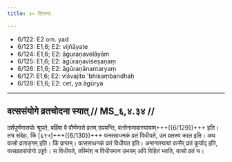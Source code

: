 ```yaml
---
title: ३० टिप्पन्यः

---
```

- 6/122: E2 om. yad
- 6/123: E1,6; E2: vijñāyate
- 6/124: E1,6; E2: āguraṇavelāyām
- 6/125: E1,6; E2: āgūraṇaviśeṣaṇaṃ
- 6/126: E1,6; E2: āgūraṇānantaryaṃ
- 6/127: E1,6; E2: viśvajito 'bhisaṃbandhaḥ
- 6/128: E1,6; E2: cet, ya āgūrya

____________________________________________


## वत्ससंयोगे व्रतचोदना स्यात् // MS_६,४.३४ //

दर्शपूर्णमासयोः श्रूयते, बर्हिषा वै पौर्णमासे व्रतम् उपयन्ति, वत्सेनामावास्यायाम्+++({6/129})+++ इति। तत्र संदेहः, किं [६९५]+++({6/130})+++ वत्ससाधनकं व्रतं विधीयते, उत व्रतस्य काल इति। अथ वत्सो व्रताङ्गम् इति। किं प्राप्तम्। वत्ससाधनकं व्रतं विधीयत इति। अमानास्यायां वत्सैर् व्रतं कुर्याद् इति, वत्सव्रतसंयोगो ऽपूर्वः। स विधीयते, तस्मिंश् च विधीयमान उभयम् अपि विहितं भवति, वत्सो व्रतं च।
